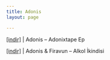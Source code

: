 ```yaml
---
title: Adonis
layout: page

---
```

<a href="https://cloud.mail.ru/public/3bb818416bed/Adonis%20-%20Adon%C4%B0xtape%20Ep" target="_blank">[indir]</a> | Adonis &#8211; Adonixtape Ep

<a href="https://cloud.mail.ru/public/c7312dda1e7c/Adonis%20vs%20Firavun%20-%20Alkol%20Ikindisi" target="_blank">[indir]</a> | Adonis & Firavun &#8211; Alkol İkindisi